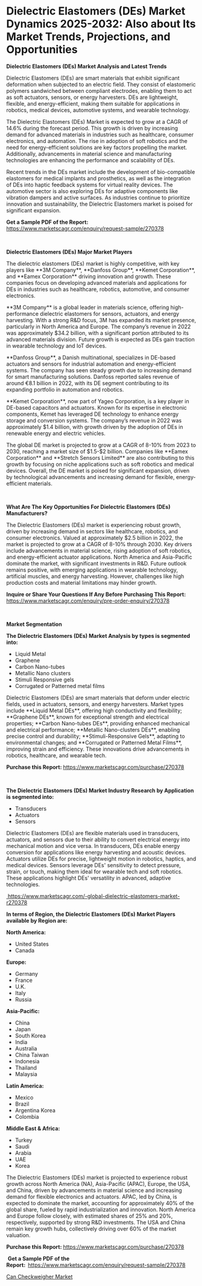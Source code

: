 <p><h1>Dielectric Elastomers (DEs) Market Dynamics 2025-2032: Also about Its Market Trends, Projections, and Opportunities</h1></p><p><strong>Dielectric Elastomers (DEs) Market Analysis and Latest Trends</strong></p>
<p><p>Dielectric Elastomers (DEs) are smart materials that exhibit significant deformation when subjected to an electric field. They consist of elastomeric polymers sandwiched between compliant electrodes, enabling them to act as soft actuators, sensors, or energy harvesters. DEs are lightweight, flexible, and energy-efficient, making them suitable for applications in robotics, medical devices, automotive systems, and wearable technology.</p><p>The Dielectric Elastomers (DEs) Market is expected to grow at a CAGR of 14.6% during the forecast period. This growth is driven by increasing demand for advanced materials in industries such as healthcare, consumer electronics, and automation. The rise in adoption of soft robotics and the need for energy-efficient solutions are key factors propelling the market. Additionally, advancements in material science and manufacturing technologies are enhancing the performance and scalability of DEs.</p><p>Recent trends in the DEs market include the development of bio-compatible elastomers for medical implants and prosthetics, as well as the integration of DEs into haptic feedback systems for virtual reality devices. The automotive sector is also exploring DEs for adaptive components like vibration dampers and active surfaces. As industries continue to prioritize innovation and sustainability, the Dielectric Elastomers market is poised for significant expansion.</p></p>
<p><strong>Get a Sample PDF of the Report:&nbsp;</strong> <a href="https://www.marketscagr.com/enquiry/request-sample/270378?utm_campaign=1126&utm_medium=2&utm_source=Github&utm_content=ia&utm_term=21012025&utm_id=dielectric-elastomers-des">https://www.marketscagr.com/enquiry/request-sample/270378</a></p>
<p>&nbsp;</p>
<p><strong>Dielectric Elastomers (DEs) Major Market Players</strong></p>
<p><p>The dielectric elastomers (DEs) market is highly competitive, with key players like **3M Company**, **Danfoss Group**, **Kemet Corporation**, and **Eamex Corporation** driving innovation and growth. These companies focus on developing advanced materials and applications for DEs in industries such as healthcare, robotics, automotive, and consumer electronics.</p><p>**3M Company** is a global leader in materials science, offering high-performance dielectric elastomers for sensors, actuators, and energy harvesting. With a strong R&D focus, 3M has expanded its market presence, particularly in North America and Europe. The company’s revenue in 2022 was approximately $34.2 billion, with a significant portion attributed to its advanced materials division. Future growth is expected as DEs gain traction in wearable technology and IoT devices.</p><p>**Danfoss Group**, a Danish multinational, specializes in DE-based actuators and sensors for industrial automation and energy-efficient systems. The company has seen steady growth due to increasing demand for smart manufacturing solutions. Danfoss reported sales revenue of around €8.1 billion in 2022, with its DE segment contributing to its expanding portfolio in automation and robotics.</p><p>**Kemet Corporation**, now part of Yageo Corporation, is a key player in DE-based capacitors and actuators. Known for its expertise in electronic components, Kemet has leveraged DE technology to enhance energy storage and conversion systems. The company’s revenue in 2022 was approximately $1.4 billion, with growth driven by the adoption of DEs in renewable energy and electric vehicles.</p><p>The global DE market is projected to grow at a CAGR of 8-10% from 2023 to 2030, reaching a market size of $1.5-$2 billion. Companies like **Eamex Corporation** and **Stretch Sensors Limited** are also contributing to this growth by focusing on niche applications such as soft robotics and medical devices. Overall, the DE market is poised for significant expansion, driven by technological advancements and increasing demand for flexible, energy-efficient materials.</p></p>
<p>&nbsp;</p>
<p><strong>What Are The Key Opportunities For Dielectric Elastomers (DEs) Manufacturers?</strong></p>
<p><p>The Dielectric Elastomers (DEs) market is experiencing robust growth, driven by increasing demand in sectors like healthcare, robotics, and consumer electronics. Valued at approximately $2.5 billion in 2022, the market is projected to grow at a CAGR of 8-10% through 2030. Key drivers include advancements in material science, rising adoption of soft robotics, and energy-efficient actuator applications. North America and Asia-Pacific dominate the market, with significant investments in R&D. Future outlook remains positive, with emerging applications in wearable technology, artificial muscles, and energy harvesting. However, challenges like high production costs and material limitations may hinder growth.</p></p>
<p><strong>Inquire or Share Your Questions If Any Before Purchasing This Report:</strong> <a href="https://www.marketscagr.com/enquiry/pre-order-enquiry/270378?utm_campaign=1126&utm_medium=2&utm_source=Github&utm_content=ia&utm_term=21012025&utm_id=dielectric-elastomers-des">https://www.marketscagr.com/enquiry/pre-order-enquiry/270378</a></p>
<p>&nbsp;</p>
<p><strong>Market Segmentation</strong></p>
<p><strong>The Dielectric Elastomers (DEs) Market Analysis by types is segmented into:</strong></p>
<p><ul><li>Liquid Metal</li><li>Graphene</li><li>Carbon Nano-tubes</li><li>Metallic Nano clusters</li><li>Stimuli Responsive gels</li><li>Corrugated or Patterned metal films</li></ul></p>
<p><p>Dielectric Elastomers (DEs) are smart materials that deform under electric fields, used in actuators, sensors, and energy harvesters. Market types include **Liquid Metal DEs**, offering high conductivity and flexibility; **Graphene DEs**, known for exceptional strength and electrical properties; **Carbon Nano-tubes DEs**, providing enhanced mechanical and electrical performance; **Metallic Nano-clusters DEs**, enabling precise control and durability; **Stimuli-Responsive Gels**, adapting to environmental changes; and **Corrugated or Patterned Metal Films**, improving strain and efficiency. These innovations drive advancements in robotics, healthcare, and wearable tech.</p></p>
<p><strong>Purchase this Report:&nbsp;</strong><a href="https://www.marketscagr.com/purchase/270378?utm_campaign=1126&utm_medium=2&utm_source=Github&utm_content=ia&utm_term=21012025&utm_id=dielectric-elastomers-des">https://www.marketscagr.com/purchase/270378</a></p>
<p>&nbsp;</p>
<p><strong>The Dielectric Elastomers (DEs) Market Industry Research by Application is segmented into:</strong></p>
<p><ul><li>Transducers</li><li>Actuators</li><li>Sensors</li></ul></p>
<p><p>Dielectric Elastomers (DEs) are flexible materials used in transducers, actuators, and sensors due to their ability to convert electrical energy into mechanical motion and vice versa. In transducers, DEs enable energy conversion for applications like energy harvesting and acoustic devices. Actuators utilize DEs for precise, lightweight motion in robotics, haptics, and medical devices. Sensors leverage DEs' sensitivity to detect pressure, strain, or touch, making them ideal for wearable tech and soft robotics. These applications highlight DEs' versatility in advanced, adaptive technologies.</p></p>
<p><a href="https://www.marketscagr.com/-global-dielectric-elastomers-market-r270378?utm_campaign=1126&utm_medium=2&utm_source=Github&utm_content=ia&utm_term=21012025&utm_id=dielectric-elastomers-des">&nbsp;https://www.marketscagr.com/-global-dielectric-elastomers-market-r270378</a></p>
<p><strong>In terms of Region, the Dielectric Elastomers (DEs) Market Players available by Region are:</strong></p>
<p>
    <p> <strong> North America: </strong>
        <ul>
            <li>United States</li>
            <li>Canada</li>
        </ul>
        </p> 
    <p> <strong> Europe: </strong>
        <ul>
            <li>Germany</li>
            <li>France</li>
            <li>U.K.</li>
            <li>Italy</li>
            <li>Russia</li>
        </ul>
        </p> 
    <p> <strong> Asia-Pacific: </strong>
        <ul>
            <li>China</li>
            <li>Japan</li>
            <li>South Korea</li>
            <li>India</li>
            <li>Australia</li>
            <li>China Taiwan</li>
            <li>Indonesia</li>
            <li>Thailand</li>
            <li>Malaysia</li>
        </ul>
        </p> 
    <p> <strong> Latin America: </strong>
        <ul>
            <li>Mexico</li>
            <li>Brazil</li>
            <li>Argentina Korea</li>
            <li>Colombia</li>
        </ul>
        </p> 
    <p> <strong> Middle East & Africa: </strong>
        <ul>
            <li>Turkey</li>
            <li>Saudi</li>
            <li>Arabia</li>
            <li>UAE</li>
            <li>Korea</li>
        </ul>
    </p>
    </p>
<p><p>The Dielectric Elastomers (DEs) market is projected to experience robust growth across North America (NA), Asia-Pacific (APAC), Europe, the USA, and China, driven by advancements in material science and increasing demand for flexible electronics and actuators. APAC, led by China, is expected to dominate the market, accounting for approximately 40% of the global share, fueled by rapid industrialization and innovation. North America and Europe follow closely, with estimated shares of 25% and 20%, respectively, supported by strong R&D investments. The USA and China remain key growth hubs, collectively driving over 60% of the market valuation.</p></p>
<p><strong>Purchase this Report: </strong><a href="https://www.marketscagr.com/purchase/270378?utm_campaign=1126&utm_medium=2&utm_source=Github&utm_content=ia&utm_term=21012025&utm_id=dielectric-elastomers-des">https://www.marketscagr.com/purchase/270378</a></p>
<p>&nbsp;<strong>Get a Sample PDF of the Report:&nbsp;&nbsp;</strong><a href="https://www.marketscagr.com/enquiry/request-sample/270378?utm_campaign=1126&utm_medium=2&utm_source=Github&utm_content=ia&utm_term=21012025&utm_id=dielectric-elastomers-des">https://www.marketscagr.com/enquiry/request-sample/270378</a></p>
<p><strong></strong></p>
<p><p><a href="https://github.com/gdfhhhj/Market-Research-Report-List-7/blob/main/can-checkweigher-market.md?utm_campaign=1126&utm_medium=2&utm_source=Github&utm_content=ia&utm_term=21012025&utm_id=dielectric-elastomers-des">Can Checkweigher Market</a></p></p>